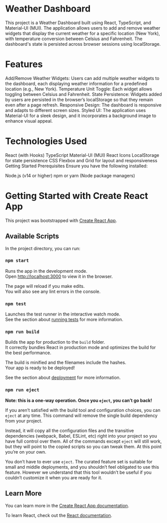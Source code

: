 # Weather Dashboard
This project is a Weather Dashboard built using React, TypeScript, and Material-UI (MUI). The application allows users to add and remove weather widgets that display the current weather for a specific location (New York), with temperature conversion between Celsius and Fahrenheit. The dashboard's state is persisted across browser sessions using localStorage.

# Features
Add/Remove Weather Widgets: Users can add multiple weather widgets to the dashboard, each displaying weather information for a predefined location (e.g., New York).
Temperature Unit Toggle: Each widget allows toggling between Celsius and Fahrenheit.
State Persistence: Widgets added by users are persisted in the browser’s localStorage so that they remain even after a page refresh.
Responsive Design: The dashboard is responsive and adapts to different screen sizes.
Styled UI: The application uses Material-UI for a sleek design, and it incorporates a background image to enhance visual appeal.
# Technologies Used
React (with Hooks)
TypeScript
Material-UI (MUI)
React Icons
LocalStorage for state persistence
CSS Flexbox and Grid for layout and responsiveness
Getting Started
Prerequisites
Ensure you have the following installed:

Node.js (v14 or higher)
npm or yarn (Node package managers)

# Getting Started with Create React App

This project was bootstrapped with [Create React App](https://github.com/facebook/create-react-app).

## Available Scripts

In the project directory, you can run:

### `npm start`

Runs the app in the development mode.\
Open [http://localhost:3000](http://localhost:3000) to view it in the browser.

The page will reload if you make edits.\
You will also see any lint errors in the console.

### `npm test`

Launches the test runner in the interactive watch mode.\
See the section about [running tests](https://facebook.github.io/create-react-app/docs/running-tests) for more information.

### `npm run build`

Builds the app for production to the `build` folder.\
It correctly bundles React in production mode and optimizes the build for the best performance.

The build is minified and the filenames include the hashes.\
Your app is ready to be deployed!

See the section about [deployment](https://facebook.github.io/create-react-app/docs/deployment) for more information.

### `npm run eject`

**Note: this is a one-way operation. Once you `eject`, you can’t go back!**

If you aren’t satisfied with the build tool and configuration choices, you can `eject` at any time. This command will remove the single build dependency from your project.

Instead, it will copy all the configuration files and the transitive dependencies (webpack, Babel, ESLint, etc) right into your project so you have full control over them. All of the commands except `eject` will still work, but they will point to the copied scripts so you can tweak them. At this point you’re on your own.

You don’t have to ever use `eject`. The curated feature set is suitable for small and middle deployments, and you shouldn’t feel obligated to use this feature. However we understand that this tool wouldn’t be useful if you couldn’t customize it when you are ready for it.

## Learn More

You can learn more in the [Create React App documentation](https://facebook.github.io/create-react-app/docs/getting-started).

To learn React, check out the [React documentation](https://reactjs.org/).
